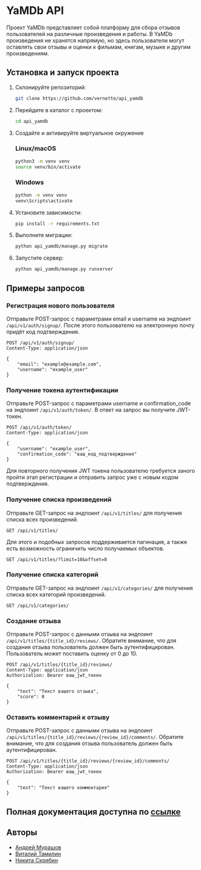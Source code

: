 # YaMDb API
Проект YaMDb представляет собой платформу для сбора отзывов пользователей на различные произведения и работы. В YaMDb произведения не хранятся напрямую, но здесь пользователи могут оставлять свои отзывы и оценки к фильмам, книгам, музыке и другим произведениям.

## Установка и запуск проекта

1.  Склонируйте репозиторий:

    ```bash
    git clone https://github.com/vernette/api_yamdb
    ```

2.  Перейдите в каталог с проектом:

    ```bash
    cd api_yamdb
    ```

3. Создайте и активируйте виртуальное окружение

    ### Linux/macOS

   ```bash
   python3 -m venv venv
   source venv/bin/activate
   ```

    ### Windows

    ```bash
    python -m venv venv
    venv\Scripts\activate
    ```

4.  Установите зависимости:

    ```bash
    pip install -r requirements.txt
    ```

4.  Выполните миграции:

    ```bash
    python api_yamdb/manage.py migrate
    ```

5.  Запустите сервер:

    ```bash
    python api_yamdb/manage.py runserver
    ```

## Примеры запросов

### Регистрация нового пользователя

Отправьте POST-запрос с параметрами email и username на эндпоинт `/api/v1/auth/signup/`. После этого пользователю на электронную почту придёт код подтверждения.

```http request
POST /api/v1/auth/signup/
Content-Type: application/json

{
    "email": "example@example.com",
    "username": "example_user"
}
```

### Получение токена аутентификации

Отправьте POST-запрос с параметрами username и confirmation_code на эндпоинт `/api/v1/auth/token/`. В ответ на запрос вы получите JWT-токен.

```http request
POST /api/v1/auth/token/
Content-Type: application/json

{
    "username": "example_user",
    "confirmation_code": "ваш_код_подтверждения"
}
```

Для повторного получения JWT токена пользователю требуется заного пройти этап регистрации и отправить запрос уже с новым кодом подтверждения.

### Получение списка произведений

Отправьте GET-запрос на эндпоинт `/api/v1/titles/` для получения списка всех произведений.

```http request
GET /api/v1/titles/
```

Для этого и подобных запросов поддерживается пагинация, а также есть возможность ограничить число получаемых объектов.

```http request
GET /api/v1/titles/?limit=10&offset=0
```

### Получение списка категорий

Отправьте GET-запрос на эндпоинт `/api/v1/categories/` для получения списка всех категорий произведений.

```http request
GET /api/v1/categories/
```

### Создание отзыва

Отправьте POST-запрос с данными отзыва на эндпоинт `/api/v1/titles/{title_id}/reviews/`. Обратите внимание, что для создания отзыва пользователь должен быть аутентифицирован. Пользователь может поставить оценку от 0 до 10.

```http request
POST /api/v1/titles/{title_id}/reviews/
Content-Type: application/json
Authorization: Bearer ваш_jwt_токен

{
    "text": "Текст вашего отзыва",
    "score": 8
}
```
### Оставить комментарий к отзыву
Отправьте POST-запрос с данными отзыва на эндпоинт `/api/v1/titles/{title_id}/reviews/{review_id}/comments/`. Обратите внимание, что для создания отзыва пользователь должен быть аутентифицирован.


```http request
POST /api/v1/titles/{title_id}/reviews/{review_id}/comments/
Content-Type: application/json
Authorization: Bearer ваш_jwt_токен

{
    "text": "Текст вашего комментария"
}
```

## Полная документация доступна по [ссылке](http://127.0.0.1:8000/redoc/)

## Авторы

- [Андрей Мурашов](https://github.com/AndreyMurashov)
- [Виталий Тамилин](https://github.com/XxSweeperxX)
- [Никита Скрябин](https://github.com/vernette)
